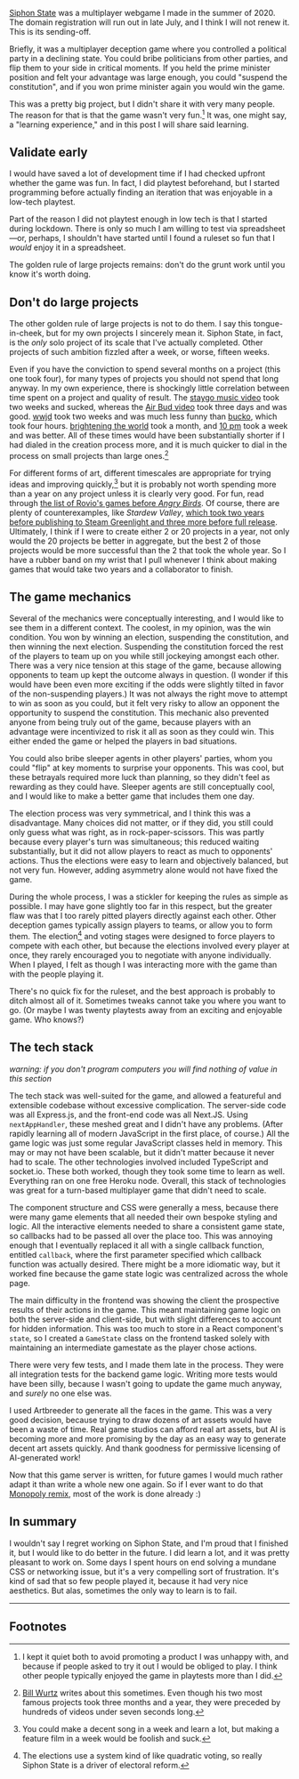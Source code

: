 [Siphon State](http://www.siphonstate.com) was a multiplayer webgame I made in the summer of 2020. The domain registration will run out in late July, and I think I will not renew it. This is its sending-off.

Briefly, it was a multiplayer deception game where you controlled a political party in a declining state. You could bribe politicians from other parties, and flip them to your side in critical moments. If you held the prime minister position and felt your advantage was large enough, you could "suspend the constitution", and if you won prime minister again you would win the game.

This was a pretty big project, but I didn't share it with very many people. The reason for that is that the game wasn't very fun.[^1] It was, one might say, a "learning experience," and in this post I will share said learning.

## Validate early

I would have saved a lot of development time if I had checked upfront whether the game was fun. In fact, I did playtest beforehand, but I started programming before actually finding an iteration that was enjoyable in a low-tech playtest.

Part of the reason I did not playtest enough in low tech is that I started during lockdown. There is only so much I am willing to test via spreadsheet—or, perhaps, I shouldn't have started until I found a ruleset so fun that I *would* enjoy it in a spreadsheet.

The golden rule of large projects remains: don't do the grunt work until you know it's worth doing.

## Don't do large projects

The other golden rule of large projects is not to do them. I say this tongue-in-cheek, but for my own projects I sincerely mean it. Siphon State, in fact, is the *only* solo project of its scale that I've actually completed. Other projects of such ambition fizzled after a week, or worse, fifteen weeks.

Even if you have the conviction to spend several months on a project (this one took four), for many types of projects you should not spend that long anyway. In my own experience, there is shockingly little correlation between time spent on a project and quality of result. The [staygo music video](/songs/staygo) took two weeks and sucked, whereas the [Air Bud video](/videos/2021-nba-draft-profile-air-bud) took three days and was good. [wwjd](/videos/wwjd) took two weeks and was much less funny than [bucko](/videos/bucko), which took four hours. [brightening the world](/songs/brightening-the-world) took a month, and [10 pm](/songs/10-pm) took a week and was better. All of these times would have been substantially shorter if I had dialed in the creation process more, and it is much quicker to dial in the process on small projects than large ones.[^2]

For different forms of art, different timescales are appropriate for trying ideas and improving quickly,[^3] but it is probably not worth spending more than a year on any project unless it is clearly very good. For fun, read through [the list of Rovio's games before *Angry Birds*](https://en.wikipedia.org/wiki/Rovio_Entertainment#2003%E2%80%932009). Of course, there are plenty of counterexamples, like *Stardew Valley*, [which took two years before publishing to Steam Greenlight and three more before full release](https://en.wikipedia.org/wiki/Stardew_Valley#Development). Ultimately, I think if I were to create either 2 or 20 projects in a year, not only would the 20 projects be better in aggregate, but the best 2 of those projects would be more successful than the 2 that took the whole year. So I have a rubber band on my wrist that I pull whenever I think about making games that would take two years and a collaborator to finish.

## The game mechanics

Several of the mechanics were conceptually interesting, and I would like to see them in a different context. The coolest, in my opinion, was the win condition. You won by winning an election, suspending the constitution, and then winning the next election. Suspending the constitution forced the rest of the players to team up on you while still jockeying amongst each other. There was a very nice tension at this stage of the game, because allowing opponents to team up kept the outcome always in question. (I wonder if this would have been even more exciting if the odds were slightly tilted in favor of the non-suspending players.) It was not always the right move to attempt to win as soon as you could, but it felt very risky to allow an opponent the opportunity to suspend the constitution. This mechanic also prevented anyone from being truly out of the game, because players with an advantage were incentivized to risk it all as soon as they could win. This either ended the game or helped the players in bad situations.

You could also bribe sleeper agents in other players' parties, whom you could "flip" at key moments to surprise your opponents. This was cool, but these betrayals required more luck than planning, so they didn't feel as rewarding as they could have. Sleeper agents are still conceptually cool, and I would like to make a better game that includes them one day.

The election process was very symmetrical, and I think this was a disadvantage. Many choices did not matter, or if they did, you still could only guess what was right, as in rock-paper-scissors. This was partly because every player's turn was simultaneous; this reduced waiting substantially, but it did not allow players to react as much to opponents' actions. Thus the elections were easy to learn and objectively balanced, but not very fun. However, adding asymmetry alone would not have fixed the game.

During the whole process, I was a stickler for keeping the rules as simple as possible. I may have gone slightly too far in this respect, but the greater flaw was that I too rarely pitted players directly against each other. Other deception games typically assign players to teams, or allow you to form them. The election[^4] and voting stages were designed to force players to compete with each other, but because the elections involved every player at once, they rarely encouraged you to negotiate with anyone individually. When I played, I felt as though I was interacting more with the game than with the people playing it.

There's no quick fix for the ruleset, and the best approach is probably to ditch almost all of it. Sometimes tweaks cannot take you where you want to go. (Or maybe I was twenty playtests away from an exciting and enjoyable game. Who knows?)

## The tech stack

*warning: if you don't program computers you will find nothing of value in this section*

The tech stack was well-suited for the game, and allowed a featureful and extensible codebase without excessive complication. The server-side code was all Express.js, and the front-end code was all Next.JS. Using `nextAppHandler`, these meshed great and I didn't have any problems. (After rapidly learning all of modern JavaScript in the first place, of course.) All the game logic was just some regular JavaScript classes held in memory. This may or may not have been scalable, but it didn't matter because it never had to scale. The other technologies involved included TypeScript and socket.io. These both worked, though they took some time to learn as well. Everything ran on one free Heroku node. Overall, this stack of technologies was great for a turn-based multiplayer game that didn't need to scale.

The component structure and CSS were generally a mess, because there were many game elements that all needed their own bespoke styling and logic. All the interactive elements needed to share a consistent game state, so callbacks had to be passed all over the place too. This was annoying enough that I eventually replaced it all with a single callback function, entitled `callback`, where the first parameter specified which callback function was actually desired. There might be a more idiomatic way, but it worked fine because the game state logic was centralized across the whole page.

The main difficulty in the frontend was showing the client the prospective results of their actions in the game. This meant maintaining game logic on both the server-side and client-side, but with slight differences to account for hidden information. This was too much to store in a React component's `state`, so I created a `GameState` class on the frontend tasked solely with maintaining an intermediate gamestate as the player chose actions.

There were very few tests, and I made them late in the process. They were all integration tests for the backend game logic. Writing more tests would have been silly, because I wasn't going to update the game much anyway, and *surely* no one else was.

I used Artbreeder to generate all the faces in the game. This was a very good decision, because trying to draw dozens of art assets would have been a waste of time. Real game studios can afford real art assets, but AI is becoming more and more promising by the day as an easy way to generate decent art assets quickly. And thank goodness for permissive licensing of AI-generated work!

Now that this game server is written, for future games I would much rather adapt it than write a whole new one again. So if I ever want to do that [Monopoly remix](https://twitter.com/damien__snyder/status/1396619600725364737), most of the work is done already :)

## In summary

I wouldn't say I regret working on Siphon State, and I'm proud that I finished it, but I would like to do better in the future. I did learn a lot, and it was pretty pleasant to work on. Some days I spent hours on end solving a mundane CSS or networking issue, but it's a very compelling sort of frustration. It's kind of sad that so few people played it, because it had very nice aesthetics. But alas, sometimes the only way to learn is to fail.

---

## Footnotes

[^1]: I kept it quiet both to avoid promoting a product I was unhappy with, and because if people asked to try it out I would be obliged to play. I think other people typically enjoyed the game in playtests more than I did.

[^2]: [Bill Wurtz](https://www.billwurtz.com/) writes about this sometimes. Even though his two most famous projects took three months and a year, they were preceded by hundreds of videos under seven seconds long.

[^3]: You could make a decent song in a week and learn a lot, but making a feature film in a week would be foolish and suck.

[^4]: The elections use a system kind of like quadratic voting, so really Siphon State is a driver of electoral reform.